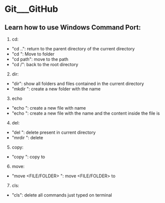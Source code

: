 # Git___GitHub
## Learn how to use Windows Command Port:
1. cd:
  * "cd ..": return to the parent directory of the current directory
  * "cd <name folder in the current directory>": Move to folder <NAME FOLDER>
  * "cd path": move to the path
  * "cd /": back to the root directory
2. dir:
  * "dir": show all folders and files contained in the current directory
  * "mkdir <NAME FOLDER>": create a new folder with the name <NAME FOLDER>
3. echo
  * "echo <NAME FILE>": create a new file with name <NAME FILE>
  * "echo <CONTENT> <NAME FILE>": create a new file with the name <NAME FOLDER> and the content inside the file is <CONTENT>
4. del:
  * "del <FILE NAME>": delete <FILE NAME> present in current directory
  * "mrdir <FOLDER NAME>": delete <FOLDER NAME>
5. copy:
  * "copy <FILE> <FOLDER>": copy <FILE> to <FLODER>
6. move:
  * "move <FILE/FOLDER> <FOLDER>": move <FILE/FOLDER> to <FOLDER>
7. cls:
  * "cls": delete all commands just typed on terminal
